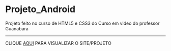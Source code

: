 # Projeto_Android
 Projeto feito no curso de HTML5 e CSS3 do Curso em video do professor Guanabara
 <hr>
 <p>CLIQUE <a href "https://saulo-rep.github.io/Projeto_Android", target "_blank"> AQUI</a> PARA VISUALIZAR O SITE/PROJETO</p>

